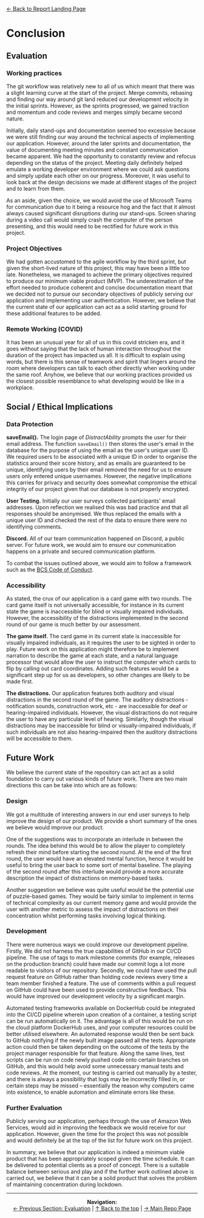 [&#8592; Back to Report Landing Page](../README.md)
# Conclusion
## Evaluation
### Working practices
The git workflow was relatively new to all of us which meant that there was a slight learning curve at the start of the project. Merge commits, rebasing and finding our way around git land reduced our development velocity in the initial sprints. However, as the sprints progressed, we gained traction and momentum and code reviews and merges simply became second nature. 

Initially, daily stand-ups and documentation seemed too excessive because we were still finding our way around the technical aspects of implementing our application. However, around the later sprints and documentation, the value of documenting meeting minutes and constant communication became apparent. We had the opportunity to constantly review and refocus depending on the status of the project. Meeting daily definitely helped emulate a working developer environment where we could ask questions and simply update each other on our progress. Moreover, it was useful to look back at the design decisions we made at different stages of the project and to learn from them.

As an aside, given the choice, we would avoid the use of Microsoft Teams for communication due to it being a resource hog and the fact that it almost always caused significant disruptions during our stand-ups. Screen sharing during a video call would simply crash the computer of the person presenting, and this would need to be rectified for future work in this project.

### Project Objectives
We had gotten accustomed to the agile workflow by the third sprint, but given the short-lived nature of this project, this may have been a little too late. Nonetheless, we managed to achieve the primary objectives required to produce our minimum viable product (MVP). The underestimation of the effort needed to produce coherent and concise documentation meant that we decided not to pursue our secondary objectives of publicly serving our application and implementing user authentication. However, we believe that the current state of our application can act as a solid starting ground for these additional features to be added. 

### Remote Working (COVID)
It has been an unusual year for all of us in this covid stricken era, and it goes without saying that the lack of human interaction throughout the duration of the project has impacted us all. It is difficult to explain using words, but there is this sense of teamwork and spirit that lingers around the room where developers can talk to each other directly when working under the same roof. Anyhow, we believe that our working practices provided us the closest possible resemblance to what developing would be like in a workplace.

## Social / Ethical Implications

### Data Protection

**saveEmail().** The login page of *DistractAbility* prompts the user for their email address. The function `saveEmail()` then stores the user's email in the database for the purpose of using the email as the user's unique user ID. We required users to be associated with a unique ID in order to organise the statistics around their score history, and as emails are guaranteed to be unique, identifying users by their email removed the need for us to ensure users only entered unique usernames. However, the negative implications this carries for privacy and security does somewhat compromise the ethical integrity of our project given that our database is not properly encrypted.

**User Testing.** Initially our user surveys collected participants' email addresses. Upon reflection we realised this was bad practice and that all responses should be anonymised. We thus replaced the emails with a unique user ID and checked the rest of the data to ensure there were no identifying comments. 

**Discord.** All of our team communication happened on Discord, a public server. For future work, we would aim to ensure our communication happens on a private and secured communication platform.

To combat the issues outlined above, we would aim to follow a framework such as the [BCS Code of Conduct](https://www.bcs.org/membership/become-a-member/bcs-code-of-conduct/).

### Accessibility

As stated, the crux of our application is a card game with two rounds. The card game itself is not universally accessible, for instance in its current state the game is inaccessible for blind or visually impaired individuals. However, the accessibility of the distractions implemented in the second round of our game is much better by our assessment. 

**The game itself.** The card game in its current state is inaccessible for visually impaired individuals, as it requires the user to be sighted in order to play. Future work on this application might therefore be to implement narration to describe the game at each state, and a natural language processor that would allow the user to instruct the computer which cards to flip by calling out card coordinates. Adding such features would be a significant step up for us as developers, so other changes are likely to be made first. 

**The distractions.** Our application features both auditory and visual distractions in the second round of the game. The auditory distractions - notification sounds, construction work, etc - are inaccessible for deaf or hearing-impaired individuals. However, the visual distractions do not require the user to have any particular level of hearing. Similarly, though the visual distractions may be inaccessible for blind or visually-impaired individuals, if such individuals are not also hearing-impaired then the auditory distractions will be accessible to them.


## Future Work
We believe the current state of the repository can act act as a solid foundation to carry out various kinds of future work. There are two main directions this can be take into which are as follows:

### Design 
We got a multitude of interesting answers in our end user surveys to help improve the design of our product. We provide a short summary of the ones we believe would improve our product.

One of the suggestions was to incorporate an interlude in between the rounds. The idea behind this would be to allow the player to completely refresh their mind before starting the second round. At the end of the first round, the user would have an elevated mental function, hence it would be useful to bring the user back to some sort of mental baseline. The playing of the second round after this interlude would provide a more accurate description the impact of distractions on memory-based tasks.

Another suggestion we believe was quite useful would be the potential use of puzzle-based games. They would be fairly similar to implement in terms of technical complexity as our current memory game and would provide the user with another metric to assess the impact of distractions on their concentration whilst performing tasks involving logical thinking.

### Development
There were numerous ways we could improve our development pipeline. Firstly, We did not harness the true capabilities of GitHub in our CI/CD pipeline. The use of tags to mark milestone commits (for example, releases on the production branch) could have made our commit logs a lot more readable to visitors of our repository. Secondly, we could have used the pull request feature on GitHub rather than holding code reviews every time a team member finished a feature. The use of comments within a pull request on GitHub could have been used to provide constructive feedback. This would have improved our development velocity by a significant margin.

Automated testing frameworks available on DockerHub could be integrated into the CI/CD pipeline wherein upon creation of a container, a testing script can be run automatically on it. The advantage is all of this would be run on the cloud platform DockerHub uses, and your computer resources could be better utilised elsewhere. An automated response would then be sent back to GitHub notifying if the newly built image passed all the tests. Appropriate action could then be taken depending on the outcome of the tests by the project manager responsible for that feature. Along the same lines, test scripts can be run on code newly pushed code onto certain branches on GitHub, and this would help avoid some unnecessary manual tests and code reviews. At the moment, our testing is carried out manually by a tester, and there is always a possibility that logs may be incorrectly filled in, or certain steps may be missed – essentially the reason why computers came into existence, to enable automation and eliminate errors like these.

### Further Evaluation

Publicly serving our application, perhaps through the use of Amazon Web Services, would aid in improving the feedback we would receive for our application. However, given the time for the project this was not possible and would definitely be at the top of the list for future work on this project.

In summary, we believe that our application is indeed a minimum viable product that has been appropriately scoped given the time schedule. It can be delivered to potential clients as a proof of concept. There is a suitable balance between serious and play and if the further work outlined above is carried out, we believe that it can be a solid product that solves the problem of maintaining concentration during lockdown.
___

<p align="center">
  <b>Navigation:</b><br>
  <a href="../05-Evaluation/README.md">&#8592; Previous Section: Evaluation</a> |
  <a href="#conclusion">&#8593; Back to the top</a> |
  <a href="../../README.md">&#8594; Main Repo Page</a> 
</p>
